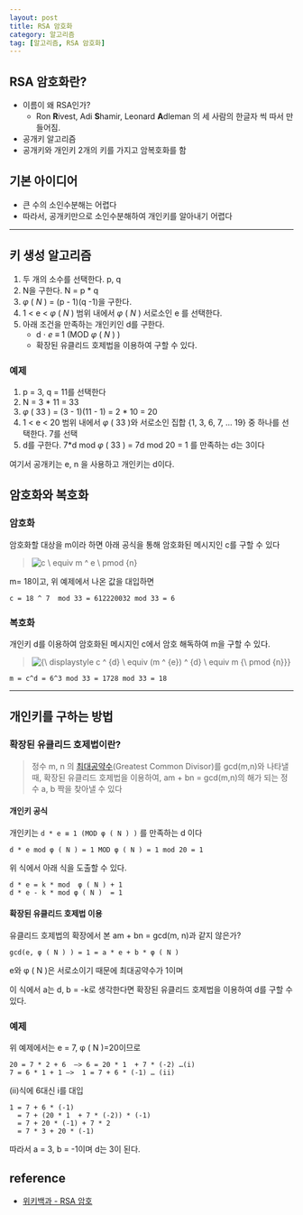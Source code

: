 ```yaml
---
layout: post
title: RSA 암호화
category: 알고리즘
tag: [알고리즘, RSA 암호화]
---
```




## RSA 암호화란? 

* 이름이 왜 RSA인가?
  * Ron **R**ivest, Adi **S**hamir, Leonard **A**dleman 의 세 사람의 한글자 씩 따서 만들어짐.
* 공개키 알고리즘
* 공개키와 개인키 2개의 키를 가지고 암복호화를 함



## 기본 아이디어

* 큰 수의 소인수분해는 어렵다
* 따라서, 공개키만으로 소인수분해하여 개인키를 알아내기 어렵다



***



## 키 생성 알고리즘

1. 두 개의 소수를 선택한다. p, q
2. N을 구한다. N = p * q
3. *φ* ( *N* ) = (p - 1)(q -1)을 구한다. 
4. 1 < e < *φ* ( *N* ) 범위 내에서 *φ* ( *N* ) 서로소인 e 를 선택한다.
5. 아래 조건을 만족하는 개인키인 d를 구한다. 
   * d ⋅ *e* ≡ 1 (MOD *φ* ( *N* ) )
   * 확장된 유클리드 호제법을 이용하여 구할 수 있다.



### 예제

1. p = 3, q = 11를 선택한다
2. N = 3 * 11 = 33
3. *φ* ( 33 ) = (3 - 1)(11 - 1) = 2 * 10 = 20
4. 1 < e < 20 범위 내에서 *φ* ( 33 )와 서로소인 집합 {1, 3, 6, 7, ... 19} 중 하나를 선택한다. 7를 선택
5. d를 구한다.  7*d mod  *φ* ( 33 )   = 7d mod 20 = 1 를 만족하는 d는 3이다



여기서 공개키는 e, n 을 사용하고 개인키는 d이다.



## 암호화와 복호화

### 암호화
암호화할 대상을 m이라 하면 아래 공식을 통해 암호화된 메시지인 c를 구할 수 있다

> ![ c \ equiv m ^ e \ pmod {n} ](https://wikimedia.org/api/rest_v1/media/math/render/svg/fbfc70524a1ad983e6f3aac51226b9ca92fefb10)

m= 18이고, 위 예제에서 나온 값을 대입하면

```
c = 18 ^ 7  mod 33 = 612220032 mod 33 = 6
```


### 복호화

개인키 d를 이용하여 암호화된 메시지인 c에서 암호 해독하여 m을 구할 수 있다.

> ![{\ displaystyle c ^ {d} \ equiv (m ^ {e}) ^ {d} \ equiv m {\ pmod {n}}}](https://wikimedia.org/api/rest_v1/media/math/render/svg/10227461ee5f4784484f082d744ba5b8c468668c)

```
m = c^d = 6^3 mod 33 = 1728 mod 33 = 18
```



***





## 개인키를 구하는 방법

### 확장된 유클리드 호제법이란?

>  정수 m, n 의 [최대공약수](https://ko.wikipedia.org/wiki/%EC%B5%9C%EB%8C%80%EA%B3%B5%EC%95%BD%EC%88%98)(Greatest Common Divisor)를 gcd(m,n)와 나타낼 때, 확장된 유클리드 호제법을 이용하여, am + bn = gcd(m,n)의 해가 되는 정수 a, b 짝을 찾아낼 수 있다


#### 개인키 공식
개인키는 `d * e ≡ 1 (MOD φ ( N ) )` 를 만족하는 d 이다

```
d * e mod φ ( N ) = 1 MOD φ ( N ) = 1 mod 20 = 1
```


위 식에서 아래 식을 도출할 수 있다. 

```
d * e = k * mod  φ ( N ) + 1 
d * e - k * mod φ ( N )  = 1 
```

#### 확장된 유클리드 호제법 이용

유클리드 호제법의 확장에서 본 am + bn = gcd(m, n)과 같지 않은가?

```
gcd(e, φ ( N ) ) = 1 = a * e + b * φ ( N )
```

e와 φ ( N )은 서로소이기 때문에 최대공약수가 1이며

이 식에서 a는 d, b = -k로 생각한다면 확장된 유클리드 호제법을 이용하여 d를 구할 수 있다.


### 예제
위 예제에서는 e = 7, φ ( N )=20이므로
```
20 = 7 * 2 + 6  —> 6 = 20 * 1  + 7 * (-2) …(i)
7 = 6 * 1 + 1 —>  1 = 7 + 6 * (-1) … (ii)
```

(ii)식에 6대신 i를 대입

```
1 = 7 + 6 * (-1)
  = 7 + (20 * 1  + 7 * (-2)) * (-1)
  = 7 + 20 * (-1) + 7 * 2
  = 7 * 3 + 20 * (-1)
```

따라서 a = 3, b = -1이며 d는 3이 된다.



## reference

* [위키백과 - RSA 암호](https://ko.wikipedia.org/wiki/RSA_%EC%95%94%ED%98%B8#%ED%82%A4%EC%9D%98_%EC%83%9D%EC%84%B1)
